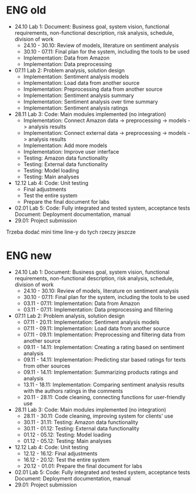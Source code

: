 # ENG old
- 24.10 Lab 1: Document: Business goal, system vision, functional requirements, non-functional description, risk analysis, schedule, division of work
    - 24.10 - 30.10: Review of models, literature on sentiment analysis
    - 30.10 - 07.11: Final plan for the system, including the tools to be used
    - Implementation: Data from Amazon
    - Implementation: Data preprocessing
- 07.11 Lab 2: Problem analysis, solution design
    - Implementation: Sentiment analysis models
    - Implementation: Load data from another source
    - Implementation: Preprocessing data from another source
    - Implementation: Sentiment analysis summary
    - Implementation: Sentiment analysis over time summary
    - Implementation: Sentiment analysis ratings
- 28.11 Lab 3: Code: Main modules implemented (no integration)
    - Implementation: Connect Amazon data -> preprocessing -> models -> analysis results
    - Implementation: Connect external data -> preprocessing -> models -> analysis results
    - Implementation: Add more models
    - Implementation: Improve user interface
    - Testing: Amazon data functionality
    - Testing: External data functionality
    - Testing: Model loading
    - Testing: Main analyses
- 12.12 Lab 4: Code: Unit testing
    - Final adjustments
    - Test the entire system
    - Prepare the final document for labs
- 02.01 Lab 5: Code: Fully integrated and tested system, acceptance tests
Document: Deployment documentation, manual
- 29.01: Project submission

Trzeba dodać mini time line-y do tych rzeczy jeszcze

# ENG new
- 24.10 Lab 1: Document: Business goal, system vision, functional requirements, non-functional description, risk analysis, schedule, division of work
    - 24.10 - 30.10: Review of models, literature on sentiment analysis
    - 30.10 - 07.11: Final plan for the system, including the tools to be used
    - 03.11 - 07.11: Implementation: Data from Amazon
    - 03.11 - 07.11: Implementation: Data preprocessing and filtering
- 07.11 Lab 2: Problem analysis, solution design
    - 07.11 - 20.11: Implementation: Sentiment analysis models
    - 07.11 - 09.11: Implementation: Load data from another source
    - 07.11 - 09.11: Implementation: Preprocessing and filtering data from another source
    - 09.11 - 14.11: Implementation: Creating a rating based on sentiment analysis
    - 09.11 - 14.11: Implementation: Predicting star based ratings for texts from other sources
    - 09.11 - 14.11: Implementation: Summarizing products ratings and analysis
    - 13.11 - 18.11: Implementation: Comparing sentiment analysis results with the authors ratings in the comments
    - 20.11 - 28.11: Code cleaning, connecting functions for user-friendly use
- 28.11 Lab 3: Code: Main modules implemented (no integration)
    - 28.11 - 30.11: Code cleaning, improving system for clients' use
    - 30.11 - 31.11: Testing: Amazon data functionality
    - 30.11 - 01.12: Testing: External data functionality
    - 01.12 - 05.12: Testing: Model loading
    - 01.12 - 05.12: Testing: Main analyses
- 12.12 Lab 4: Code: Unit testing
    - 12.12 - 16.12: Final adjustments
    - 16.12 - 20.12: Test the entire system
    - 20.12 - 01.01: Prepare the final document for labs
- 02.01 Lab 5: Code: Fully integrated and tested system, acceptance tests
Document: Deployment documentation, manual
- 29.01: Project submission
